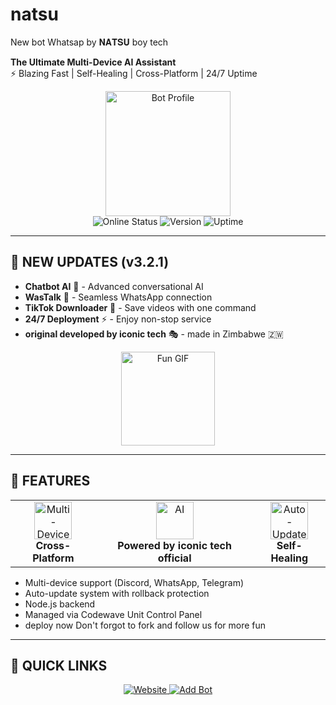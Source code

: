# natsu
New bot Whatsap by 𝐍𝐀𝐓𝐒𝐔 boy tech

**The Ultimate Multi-Device AI Assistant**  
⚡ Blazing Fast | Self-Healing | Cross-Platform | 24/7 Uptime  

<div align="center">
  <img src="https://files.catbox.moe/js80a1.jpg" width="200" alt="Bot Profile">
  <br>
  <div>
    <img src="https://img.shields.io/badge/Online-Now-brightgreen" alt="Online Status">
    <img src="https://img.shields.io/badge/Version-3.2.1-blue" alt="Version">
    <img src="https://img.shields.io/badge/Uptime-99.9%25-success" alt="Uptime">
  </div>
</div>

---

## 🎉 NEW UPDATES (v3.2.1)
- **Chatbot AI** 🤖 - Advanced conversational AI
- **WasTalk** 💬 - Seamless WhatsApp connection
- **TikTok Downloader** 🎵 - Save videos with one command
- **24/7 Deployment** ⚡ - Enjoy non-stop service
- **original developed by iconic tech** 🎭 - made in Zimbabwe 🇿🇼

<div align="center">
  <img src="https://media.giphy.com/media/v1.Y2lkPTc5MGI3NjExcDl4b2V1b3JpZzR4eW5xZ2J5dGZzYjV6dGJtY3Z2dWJ6b2JmNnF5ZyZlcD12MV9pbnRlcm5hbF9naWZfYnlfaWQmY3Q9Zw/3o7abAHdYvZdBNnGZq/giphy.gif" width="150" alt="Fun GIF">
</div>

---

## 🌟 FEATURES
<div align="center">
  <table>
    <tr>
      <td align="center">
        <img src="https://cdn-icons-png.flaticon.com/512/2885/2885257.png" width="60" alt="Multi-Device"><br>
        <b>Cross-Platform</b>
      </td>
      <td align="center">
        <img src="https://cdn-icons-png.flaticon.com/512/1055/1055687.png" width="60" alt="AI"><br>
        <b>Powered by iconic tech official</b>
      </td>
      <td align="center">
        <img src="https://cdn-icons-png.flaticon.com/512/3524/3524636.png" width="60" alt="Auto-Update"><br>
        <b>Self-Healing</b>
      </td>
    </tr>
  </table>
</div>

- Multi-device support (Discord, WhatsApp, Telegram)
- Auto-update system with rollback protection
- Node.js backend
- Managed via Codewave Unit Control Panel
- deploy now Don't forgot to fork and follow us for more fun

---

## 🚀 QUICK LINKS
<div align="center">
  <a href="https://codewave-unit.zone.id">
    <img src="https://img.shields.io/badge/🌐_Website-000000?style=for-the-badge&logo=googlechrome&logoColor=white" alt="Website">
  </a>
  <a href="https://codewave-unit.zone.id/developer/creator">
    <img src="https://img.shields.io/badge/➕_Add_Bot-25D366?style=for-the-badge&logo=whatsapp&logoColor=white" alt="Add Bot">
